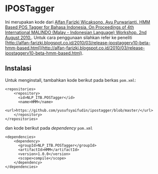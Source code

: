 # IPOSTagger

Ini merupakan kode dari [Alfan Farizki Wicaksono, Ayu Purwarianti. HMM Based POS Tagger for Bahasa Indonesia. On Proceedings of 4th International MALINDO (Malay - Indonesian Language) Workshop. 2nd August 2010.](http://www.informatika.org/~ayu/2010postagger.pdf). Untuk cara penggunaan silahkan refer ke peneliti [http://alfan-farizki.blogspot.co.id/2010/03/release-ipostaggerv10-beta-hmm-based.html](http://alfan-farizki.blogspot.co.id/2010/03/release-ipostaggerv10-beta-hmm-based.html).


## Instalasi

Untuk menginstall, tambahkan kode berikut pada berkas `pom.xml`:

```
<repositories>
    <repository>
      <id>NLP_ITB.POSTagger</id>
      <name>HMM</name>
      <url>https://github.com/yusufsyaifudin/ipostagger/blob/master/</url>
    </repository>
</repositories> 
```

dan kode berikut pada _dependency_ `pom.xml`

```
<dependencies>
    <dependency>
      <groupId>NLP_ITB.POSTagger</groupId>
      <artifactId>HMM</artifactId>
      <version>1.0.0</version>
      <scope>compile</scope>
    </dependency>
</dependencies>
```
